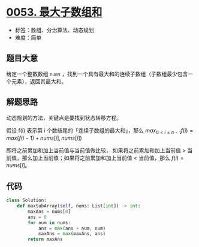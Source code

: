 # [0053. 最大子数组和](https://leetcode.cn/problems/maximum-subarray/)

- 标签：数组、分治算法、动态规划
- 难度：简单

## 题目大意

给定一个整数数组 `nums` ，找到一个具有最大和的连续子数组（子数组最少包含一个元素），返回其最大和。

## 解题思路

动态规划的方法，关键点是要找到状态转移方程。

假设 f(i) 表示第 i 个数结尾的「连续子数组的最大和」，那么 $max_{0 < i \le n-1} {f(i)} = max(f(i-1) + nums[i], nums[i])$

即将之前累加和加上当前值与当前值做比较， 如果将之前累加和加上当前值 > 当前值，那么加上当前值；如果将之前累加和加上当前值 < 当前值，那么 $f(i) = nums[i]$。

## 代码

```Python
class Solution:
    def maxSubArray(self, nums: List[int]) -> int:
        maxAns = nums[0]
        ans = 0
        for num in nums:
            ans = max(ans + num, num)
            maxAns = max(maxAns, ans)
        return maxAns
```

